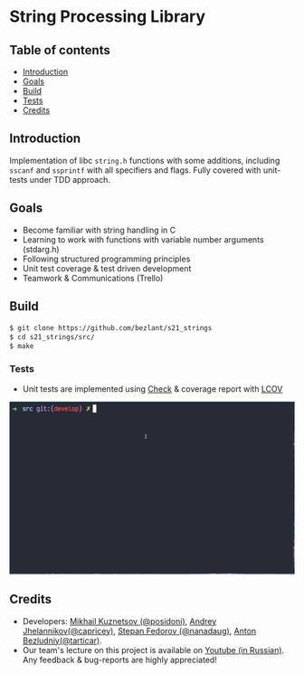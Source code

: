 # String Processing Library

## Table of contents
* [Introduction](#Introduction)
* [Goals](#goals)
* [Build](#build)
* [Tests](#tests)
* [Credits](#credits)

## Introduction
Implementation of libc `string.h` functions with some additions, including `sscanf` and `ssprintf` with all specifiers and flags. Fully covered with unit-tests under TDD approach. 

## Goals
- Become familiar with string handling in C
- Learning to work with functions with variable number arguments (stdarg.h)
- Following structured programming principles
- Unit test coverage & test driven development
- Teamwork & Communications (Trello)

## Build
```
$ git clone https://github.com/bezlant/s21_strings
$ cd s21_strings/src/
$ make 
```
### Tests
* Unit tests are implemented using [Check](https://libcheck.github.io/check/) & coverage report with [LCOV](https://github.com/linux-test-project/lcov)

![Tests & Coverage](assets/tests.gif)
## Credits
- Developers: [Mikhail Kuznetsov (@posidoni)](https://github.com/MikhailKuzntsov1), [Andrey Jhelannikov(@capricey)](https://github.com/AndreyZhelannikov), [Stepan Fedorov (@nanadaug)](https://github.com/co-cy), [Anton Bezludniy(@tarticar)](https://github.com/bezlant).
- Our team's lecture on this project is available on [Youtube (in Russian)](https://www.youtube.com/watch?v=ks3Banj3j7g). Any feedback & bug-reports are highly appreciated! 
